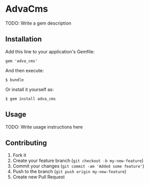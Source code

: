 # AdvaCms

TODO: Write a gem description

## Installation

Add this line to your application's Gemfile:

    gem 'adva_cms'

And then execute:

    $ bundle

Or install it yourself as:

    $ gem install adva_cms

## Usage

TODO: Write usage instructions here

## Contributing

1. Fork it
2. Create your feature branch (`git checkout -b my-new-feature`)
3. Commit your changes (`git commit -am 'Added some feature'`)
4. Push to the branch (`git push origin my-new-feature`)
5. Create new Pull Request
